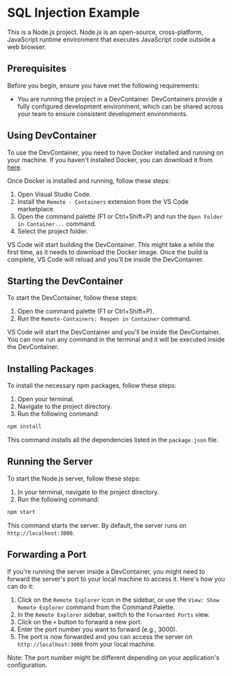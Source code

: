 # SQL Injection Example

This is a Node.js project. Node.js is an open-source, cross-platform, JavaScript runtime environment that executes JavaScript code outside a web browser.

## Prerequisites

Before you begin, ensure you have met the following requirements:

* You are running the project in a DevContainer. DevContainers provide a fully configured development environment, which can be shared across your team to ensure consistent development environments.

## Using DevContainer

To use the DevContainer, you need to have Docker installed and running on your machine. If you haven't installed Docker, you can download it from [here](https://www.docker.com/products/docker-desktop).

Once Docker is installed and running, follow these steps:

1. Open Visual Studio Code.
2. Install the `Remote - Containers` extension from the VS Code marketplace.
3. Open the command palette (F1 or Ctrl+Shift+P) and run the `Open Folder in Container...` command.
4. Select the project folder.

VS Code will start building the DevContainer. This might take a while the first time, as it needs to download the Docker image. Once the build is complete, VS Code will reload and you'll be inside the DevContainer.

## Starting the DevContainer

To start the DevContainer, follow these steps:

1. Open the command palette (F1 or Ctrl+Shift+P).
2. Run the `Remote-Containers: Reopen in Container` command.

VS Code will start the DevContainer and you'll be inside the DevContainer. You can now run any command in the terminal and it will be executed inside the DevContainer.

## Installing Packages

To install the necessary npm packages, follow these steps:

1. Open your terminal.
2. Navigate to the project directory.
3. Run the following command:

```bash
npm install
```

This command installs all the dependencies listed in the `package.json` file.

## Running the Server

To start the Node.js server, follow these steps:

1. In your terminal, navigate to the project directory.
2. Run the following command:

```bash
npm start
```

This command starts the server. By default, the server runs on `http://localhost:3000`.

## Forwarding a Port

If you're running the server inside a DevContainer, you might need to forward the server's port to your local machine to access it. Here's how you can do it:

1. Click on the `Remote Explorer` icon in the sidebar, or use the `View: Show Remote Explorer` command from the Command Palette.
2. In the `Remote Explorer` sidebar, switch to the `Forwarded Ports` view.
3. Click on the `+` button to forward a new port.
4. Enter the port number you want to forward (e.g., 3000).
5. The port is now forwarded and you can access the server on `http://localhost:3000` from your local machine.

Note: The port number might be different depending on your application's configuration.